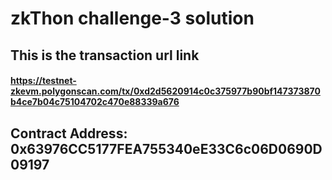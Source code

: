 
# zkThon challenge-3 solution

## This is the transaction url link

#### https://testnet-zkevm.polygonscan.com/tx/0xd2d5620914c0c375977b90bf147373870b4ce7b04c75104702c470e88339a676

## Contract Address: 0x63976CC5177FEA755340eE33C6c06D0690D09197